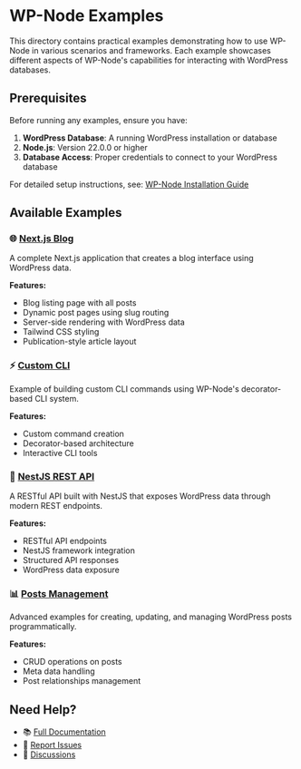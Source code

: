 # WP-Node Examples

This directory contains practical examples demonstrating how to use WP-Node in various scenarios and frameworks. Each example showcases different aspects of WP-Node's capabilities for interacting with WordPress databases.

## Prerequisites

Before running any examples, ensure you have:

1. **WordPress Database**: A running WordPress installation or database
2. **Node.js**: Version 22.0.0 or higher
3. **Database Access**: Proper credentials to connect to your WordPress database

For detailed setup instructions, see: [WP-Node Installation Guide](https://github.com/rnaga/wp-node?tab=readme-ov-file#installation)

## Available Examples

### 🌐 [Next.js Blog](./nextjs/)

A complete Next.js application that creates a blog interface using WordPress data.

**Features:**

- Blog listing page with all posts
- Dynamic post pages using slug routing
- Server-side rendering with WordPress data
- Tailwind CSS styling
- Publication-style article layout

### ⚡ [Custom CLI](./custom-cli/)

Example of building custom CLI commands using WP-Node's decorator-based CLI system.

**Features:**

- Custom command creation
- Decorator-based architecture
- Interactive CLI tools

### 🚀 [NestJS REST API](./nestjs-rest-api/)

A RESTful API built with NestJS that exposes WordPress data through modern REST endpoints.

**Features:**

- RESTful API endpoints
- NestJS framework integration
- Structured API responses
- WordPress data exposure

### 📊 [Posts Management](./posts/)

Advanced examples for creating, updating, and managing WordPress posts programmatically.

**Features:**

- CRUD operations on posts
- Meta data handling
- Post relationships management

## Need Help?

- 📚 [Full Documentation](https://rnaga.github.io/wp-node/)
- 🐛 [Report Issues](https://github.com/rnaga/wp-node/issues)
- 💬 [Discussions](https://github.com/rnaga/wp-node/discussions)
